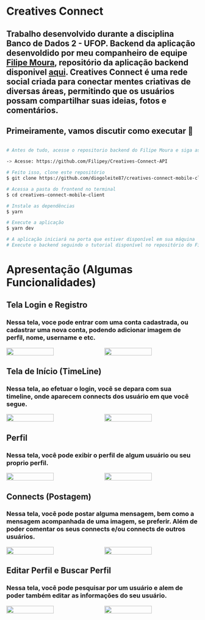 # Creatives Connect

## Trabalho desenvolvido durante a disciplina Banco de Dados 2 - UFOP. Backend da aplicação desenvoldido por meu companheiro de equipe <a href="https://github.com/Filipey" target="_blank">Filipe Moura</a>, repositório da aplicação backend disponivel <a href="https://github.com/Filipey/Creatives-Connect-API" target="_blank">aqui</a>. Creatives Connect é uma rede social criada para conectar mentes criativas de diversas áreas, permitindo que os usuários possam compartilhar suas ideias, fotos e comentários.

## Primeiramente, vamos discutir como executar 🏃‍

```bash

# Antes de tudo, acesse o repositorio backend do Filipe Moura e siga as instruções para instalar o backend da aplicação

-> Acesse: https://github.com/Filipey/Creatives-Connect-API

# Feito isso, clone este repositório
$ git clone https://github.com/diogoleite87/creatives-connect-mobile-client

# Acessa a pasta do frontend no terminal
$ cd creatives-connect-mobile-client

# Instale as dependências
$ yarn

# Execute a aplicação
$ yarn dev

# A aplicação iniciará na porta que estiver disponível em sua máquina
# Execute o backend seguindo o tutorial disponível no repositório do Filipe Moura

```

# Apresentação (Algumas Funcionalidades)

## Tela Login e Registro

### Nessa tela, voce pode entrar com uma conta cadastrada, ou cadastrar uma nova conta, podendo adicionar imagem de perfil, nome, username e etc.

<div style="display: flex; gap: 10px;">
  <img src="./assets/loginScreen.png" style="width: 50%;">
  <img src="./assets/registerScreen.png" style="width: 50%;">
</div>

## Tela de Início (TimeLine)

### Nessa tela, ao efetuar o login, você se depara com sua timeline, onde aparecem connects dos usuário em que você segue.

<div style="display: flex; gap: 10px;">
  <img src="./assets/timeLineScreen.png" style="width: 50%;">
  <img src="./assets/timeLineRefreshScreen.png" style="width: 50%;">
</div>

## Perfil

### Nessa tela, você pode exibir o perfil de algum usuário ou seu proprio perfil.

<div style="display: flex; gap: 10px;">
  <img src="./assets/profileUserScreen.png" style="width: 50%;">
  <img src="./assets/profileScreen.png" style="width: 50%;">
</div>

## Connects (Postagem)

### Nessa tela, você pode postar alguma mensagem, bem como a mensagem acompanhada de uma imagem, se preferir. Além de poder comentar os seus connects e/ou connects de outros usuários.

<div style="display: flex; gap: 10px;">
  <img src="./assets/postConnectScreen.png" style="width: 50%;">
  <img src="./assets/connectScreen.png" style="width: 50%;">
</div>

## Editar Perfil e Buscar Perfil

### Nessa tela, você pode pesquisar por um usuário e alem de poder também editar as informações do seu usuário.

<div style="display: flex; gap: 10px;">
  <img src="./assets/searchProfileScreen.png" style="width: 50%;">
  <img src="./assets/editProfileScreen.png" style="width: 50%;">
</div>
